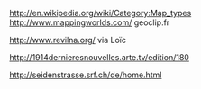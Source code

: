 http://en.wikipedia.org/wiki/Category:Map_types
http://www.mappingworlds.com/
geoclip.fr

http://www.revilna.org/ via Loïc

http://1914dernieresnouvelles.arte.tv/edition/180


http://seidenstrasse.srf.ch/de/home.html